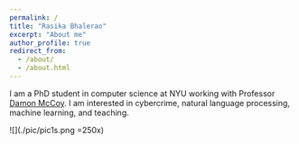 ```yaml
---
permalink: /
title: "Rasika Bhalerao"
excerpt: "About me"
author_profile: true
redirect_from: 
  - /about/
  - /about.html
---
```


I am a PhD student in computer science at NYU working with Professor [Damon McCoy](http://damonmccoy.com). 
I am interested in cybercrime, natural language processing, machine learning, and teaching.

![](./pic/pic1s.png =250x)

